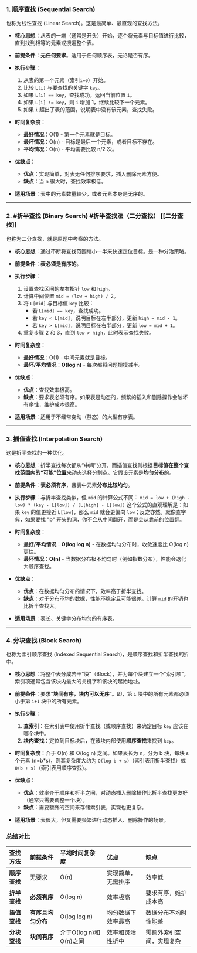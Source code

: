 ### 1. 顺序查找 (Sequential Search)

也称为线性查找 (Linear Search)。这是最简单、最直观的查找方法。

*   **核心思想**：从表的一端（通常是开头）开始，逐个将元素与目标值进行比较，直到找到相等的元素或搜遍整个表。

*   **前提条件**：**无任何要求**。适用于任何顺序表，无论是否有序。

*   **执行步骤**：
    1.  从表的第一个元素（索引`i=0`）开始。
    2.  比较 `L[i]` 与要查找的关键字 `key`。
    3.  如果 `L[i] == key`，查找成功，返回当前位置 `i`。
    4.  如果 `L[i] != key`，则 `i` 增加 1，继续比较下一个元素。
    5.  如果 `i` 超出了表的范围，说明表中没有该元素，查找失败。

*   **时间复杂度**：
    *   **最好情况**：O(1) - 第一个元素就是目标。
    *   **最坏情况**：O(n) - 目标是最后一个元素，或者目标不存在。
    *   **平均情况**：O(n) - 平均需要比较 n/2 次。

*   **优缺点**：
    *   **优点**：实现简单，对表无任何排序要求，插入删除元素方便。
    *   **缺点**：当 n 很大时，查找效率极低。

*   **适用场景**：表中的元素数量较少，或者元素本身是无序的。

---

### 2. #折半查找 (Binary Search) #折半查找法（二分查找）  [[二分查找]]

也称为二分查找，就是原题中考察的方法。

*   **核心思想**：通过不断将查找范围缩小一半来快速定位目标。是一种分治策略。

*   **前提条件**：**表必须是有序的**。

*   **执行步骤**：
    1.  设置查找区间的左右指针 `low` 和 `high`。
    2.  计算中间位置 `mid = (low + high) / 2`。
    3.  将 `L[mid]` 与目标值 `key` 比较：
        *   若 `L[mid] == key`，查找成功。
        *   若 `key < L[mid]`，说明目标在左半部分，更新 `high = mid - 1`。
        *   若 `key > L[mid]`，说明目标在右半部分，更新 `low = mid + 1`。
    4.  重复步骤 2 和 3，直到 `low > high`，此时表示查找失败。

*   **时间复杂度**：
    *   **最好情况**：O(1) - 中间元素就是目标。
    *   **最坏/平均情况**：**O(log n)** - 每次都将问题规模减半。

*   **优缺点**：
    *   **优点**：查找效率极高。
    *   **缺点**：要求表必须有序。如果表是动态的，频繁的插入和删除操作会破坏有序性，维护成本很高。

*   **适用场景**：适用于不经常变动（静态）的大型有序表。

---

### 3. 插值查找 (Interpolation Search)

这是折半查找的一种优化。

*   **核心思想**：折半查找每次都从“中间”分开，而插值查找则根据**目标值在整个查找范围内的“可能”位置**来动态选择分割点。它假设元素是**均匀分布**的。

*   **前提条件**：**表必须有序**，且表中元素**分布比较均匀**。

*   **执行步骤**：与折半查找类似，但 `mid` 的计算公式不同：
    `mid = low + (high - low) * (key - L[low]) / (L[high] - L[low])`
    这个公式的直观理解是：如果 `key` 的值更接近 `L[low]`，那么 `mid` 就会更偏向 `low`；反之亦然。就像查字典，如果要找 "b" 开头的词，你不会从中间翻开，而是会从靠前的位置翻。

*   **时间复杂度**：
    *   **最好/平均情况**：**O(log log n)** - 在数据均匀分布时，收敛速度比 O(log n) 更快。
    *   **最坏情况**：**O(n)** - 当数据分布极不均匀时（例如指数分布），性能会退化为顺序查找。

*   **优缺点**：
    *   **优点**：在数据均匀分布的情况下，效率高于折半查找。
    *   **缺点**：对于分布不均的数据，性能不稳定且可能很差。计算 `mid` 的开销也比折半查找大。

*   **适用场景**：表长、关键字分布均匀的有序表。

---

### 4. 分块查找 (Block Search)

也称为索引顺序查找 (Indexed Sequential Search)，是顺序查找和折半查找的折中。

*   **核心思想**：将整个表分成若干“块”（Block），并为每个块建立一个“索引项”。索引项通常包含该块内最大的关键字和该块的起始地址。

*   **前提条件**：要求“**块间有序，块内可以无序**”。即，第 `i` 块中的所有元素都必须小于第 `i+1` 块中的所有元素。

*   **执行步骤**：
    1.  **查索引**：在索引表中使用折半查找（或顺序查找）来确定目标 `key` 应该在哪个块中。
    2.  **块内查找**：定位到目标块后，在该块内部使用**顺序查找**来找到 `key`。

*   **时间复杂度**：介于 O(n) 和 O(log n) 之间。如果表长为 n，分为 b 块，每块 s 个元素 (n=b*s)，则其复杂度大约为 `O(log b + s)`（索引表用折半查找）或 `O(b + s)`（索引表用顺序查找）。

*   **优缺点**：
    *   **优点**：效率介于顺序和折半之间，对动态插入删除操作比折半查找更友好（通常只需要调整一个块）。
    *   **缺点**：需要额外的空间来存储索引表，实现也更复杂。

*   **适用场景**：表很大，但又需要频繁进行动态插入、删除操作的场景。

### 总结对比

| 查找方法 | 前提条件 | 平均时间复杂度 | 优点 | 缺点 |
| :--- | :--- | :--- | :--- | :--- |
| **顺序查找** | 无要求 | O(n) | 实现简单，无需排序 | 效率低 |
| **折半查找** | **必须有序** | O(log n) | 效率极高 | 要求有序，维护成本高 |
| **插值查找** | **有序**且**均匀分布** | O(log log n) | 均匀数据下效率最高 | 数据分布不均时性能差 |
| **分块查找** | **块间有序** | 介于O(log n)和O(n)之间 | 效率和灵活性折中 | 需额外索引空间，实现复杂 |
